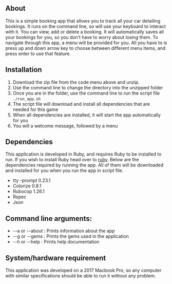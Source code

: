 ## About
This is a simple booking app that allows you to track all your car detailing bookings. It runs on the command line, so will use your keyboard to interact with it. You can view, add or delete a booking. It will automatically saves all your bookings for you, so you don’t have to worry about losing them. To navigate through this app, a menu will be provided for you. All you have to is press up and down arrow key to choose between different menu items, and press enter to use that feature. 


## Installation
1. Download the zip file from the code menu above and unzip.
2. Use the command line to change the directory into the unzipped folder
3. Once you are in the folder, use the command line to run the script file `./run_app.sh`
4. The script file will download and install all dependencies that are needed for this game
5. When all dependencies are installed, it will start the app automatically for you
6. You will a welcome message, followed by a menu


## Dependencies
This application is developed in Ruby, and requires Ruby to be installed to run. If you wish to install Ruby head over to [ruby](https://www.ruby-lang.org/en/downloads/).
Below are the dependencies required by running the app. All of them will be downloaded and installed for you when you run the app in script file.

- tty -prompt 0.23.1
- Colorize 0.8.1
- Rubocop 1.26.1
- Rspec 
- Json 

## Command line arguments:
- --a or --about : Prints information about the app
- --g or --gems : Prints the gems used in the application
- --h or --help : Prints help documentation


## System/hardware requirement
This application was developed on a 2017 Macbook Pro, so any computer with similar specifications should be able to run it without any problem. 
